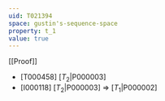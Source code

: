 ```yaml
---
uid: T021394
space: gustin's-sequence-space
property: t_1
value: true
---
```

[[Proof]]

* [T000458] [$T_2$|P000003]
* [I000118] [$T_2$|P000003] => [$T_1$|P000002]

